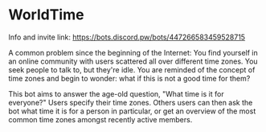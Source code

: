 # WorldTime

Info and invite link: https://bots.discord.pw/bots/447266583459528715

A common problem since the beginning of the Internet: You find yourself in an online community with users scattered all over different time zones. You seek people to talk to, but they're idle. You are reminded of the concept of time zones and begin to wonder: what if this is not a good time for them?

This bot aims to answer the age-old question, "What time is it for everyone?" Users specify their time zones. Others users can then ask the bot what time it is for a person in particular, or get an overview of the most common time zones amongst recently active members.